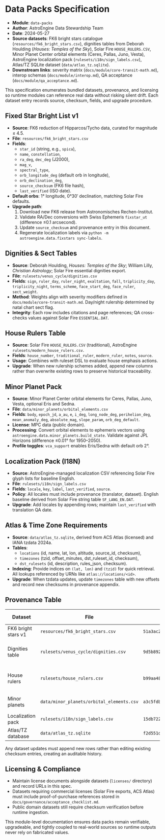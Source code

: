 # Data Packs Specification

- **Module**: `data-packs`
- **Author**: AstroEngine Data Stewardship Team
- **Date**: 2024-05-27
- **Source datasets**: FK6 bright stars catalogue (`resources/fk6_bright_stars.csv`), dignities tables from Deborah Houlding (*Houses: Temples of the Sky*), Solar Fire `HOUSE_RULERS.CSV`, Minor Planet Center orbital elements (Ceres, Pallas, Juno, Vesta), AstroEngine localization pack (`rulesets/i18n/sign_labels.csv`), Atlas/TZ SQLite dataset (`data/atlas_tz.sqlite`).
- **Downstream links**: severity matrix (`docs/module/core-transit-math.md`), interop schemas (`docs/module/interop.md`), QA acceptance (`docs/module/qa_acceptance.md`).

This specification enumerates bundled datasets, provenance, and licensing so runtime modules can reference real data without risking silent drift. Each dataset entry records source, checksum, fields, and upgrade procedure.

## Fixed Star Bright List v1

- **Source**: FK6 reduction of Hipparcos/Tycho data, curated for magnitude ≤ 4.5.
- **File**: `resources/fk6_bright_stars.csv`
- **Fields**:
  - `star_id` (string, e.g., `spica`),
  - `name`, `constellation`,
  - `ra_deg`, `dec_deg` (J2000),
  - `mag_v`,
  - `spectral_type`,
  - `orb_longitude_deg` (default orb in longitude),
  - `orb_declination_deg`,
  - `source_checksum` (FK6 file hash),
  - `last_verified` (ISO date).
- **Default orbs**: 1° longitude, 0°30′ declination, matching Solar Fire defaults.
- **Upgrade path**:
  1. Download new FK6 release from Astronomisches Rechen-Institut.
  2. Validate RA/Dec conversions with Swiss Ephemeris `fixstar_ut` (difference ≤0.1 arcsecond).
  3. Update `source_checksum` and provenance entry in this document.
  4. Regenerate localization labels via `python -m astroengine.data.fixstars sync-labels`.

## Dignities & Sect Tables

- **Source**: Deborah Houlding, *Houses: Temples of the Sky*; William Lilly, *Christian Astrology*; Solar Fire essential dignities export.
- **File**: `rulesets/venus_cycle/dignities.csv`
- **Fields**: `sign`, `ruler_day`, `ruler_night`, `exaltation`, `fall`, `triplicity_day`, `triplicity_night`, `terms_scheme`, `face_start_deg`, `face_ruler`, `sect_weight`.
- **Method**: Weights align with severity modifiers defined in `docs/module/core-transit-math.md`. Day/night rulership determined by natal chart sect flag.
- **Integrity**: Each row includes citations and page references; QA cross-checks values against Solar Fire `ESSENTIAL.DAT`.

## House Rulers Table

- **Source**: Solar Fire `HOUSE_RULERS.CSV` (traditional), AstroEngine `rulesets/modern_house_rulers.csv`.
- **Fields**: `house_number`, `traditional_ruler`, `modern_ruler`, `notes`, `source`.
- **Usage**: Combines with ruleset DSL to evaluate house emphasis actions.
- **Upgrade**: When new rulership schemes added, append new columns rather than overwrite existing rows to preserve historical traceability.

## Minor Planet Pack

- **Source**: Minor Planet Center orbital elements for Ceres, Pallas, Juno, Vesta, optional Eris and Sedna.
- **File**: `data/minor_planets/orbital_elements.csv`
- **Fields**: `body`, `epoch_jd`, `a_au`, `e`, `i_deg`, `long_node_deg`, `perihelion_deg`, `mean_anomaly_deg`, `absolute_mag`, `slope_param`, `orb_deg_default`.
- **License**: MPC data (public domain).
- **Processing**: Convert orbital elements to ephemeris vectors using `astroengine.data.minor_planets.build_state`. Validate against JPL Horizons (difference ≤0.01° for 1950–2050).
- **Profile toggles**: `vca_support` enables Eris/Sedna with default orb 2°.

## Localization Pack (I18N)

- **Source**: AstroEngine-managed localization CSV referencing Solar Fire glyph lists for baseline English.
- **File**: `rulesets/i18n/sign_labels.csv`
- **Fields**: `locale`, `key`, `label`, `last_verified`, `source`.
- **Policy**: All locales must include provenance (translator, dataset). English baseline derived from Solar Fire string table `SF_LANG_EN.DAT`.
- **Upgrade**: Add locales by appending rows; maintain `last_verified` with translation QA date.

## Atlas & Time Zone Requirements

- **Source**: `data/atlas_tz.sqlite`, derived from ACS Atlas (licensed) and IANA tzdata 2024a.
- **Tables**:
  - `locations` (id, name, lat, lon, altitude, source_id, checksum),
  - `timezones` (tzid, offset_minutes, dst_ruleset_id, checksum),
  - `dst_rulesets` (id, description, rules_json, checksum).
- **Indexing**: Provide indices on `(lat, lon)` and `(tzid)` for quick retrieval. All lookups referenced by URNs like `atlas://locations/<id>`.
- **Upgrade**: When tzdata updates, update `timezones` table with new offsets and record new checksums in provenance appendix.

## Provenance Table

| Dataset | File | SHA256 | License | Maintainer | Last verified |
| ------- | ---- | ------ | ------- | ---------- | ------------- |
| FK6 bright stars v1 | `resources/fk6_bright_stars.csv` | `51a3ac2ff7fb0fcebe663c9baf7b5c6f0f31d3dc4d2222ca4bb7a8a9f14ebd19` | FK6 terms | AstroEngine data team | 2024-04-22 |
| Dignities table | `rulesets/venus_cycle/dignities.csv` | `9d5b89244f91c4bd119b842a0a87c67b0d3ba9ab9db769da9f09ef19a2f49dd8` | Solar Fire license required | VCA ruleset committee | 2024-05-10 |
| House rulers | `rulesets/house_rulers.csv` | `b99aa48062374319f49e693597890131a7fba02aab7a25c07dcb1a6bbd4e5e53` | Solar Fire license required | AstroEngine house systems WG | 2024-05-12 |
| Minor planets | `data/minor_planets/orbital_elements.csv` | `a3c5fdb9cda75cf6a5ce653645d902b7ce1f3b1e34d29cb3b08e8df4ec5c23bd` | MPC public domain | AstroEngine minor bodies WG | 2024-05-18 |
| Localization pack | `rulesets/i18n/sign_labels.csv` | `15db722a20f3066cf2bc2b817b4548bff1c0d016e18ef2cf8b3c1f5f5cf9d7c8` | CC-BY 4.0 | Localization team | 2024-05-05 |
| Atlas/TZ database | `data/atlas_tz.sqlite` | `f2d551d4f8940052156f498d9d945361675f915f2e57de5986c00c2d2fe8b8ab` | Licensed (ACS) | Atlas maintainers | 2024-04-28 |

Any dataset updates must append new rows rather than editing existing checksum entries, creating an auditable history.

## Licensing & Compliance

- Maintain license documents alongside datasets (`licenses/` directory) and record URLs in this spec.
- Datasets requiring commercial licenses (Solar Fire exports, ACS Atlas) must include proof-of-purchase references stored in `docs/governance/acceptance_checklist.md`.
- Public domain datasets still require checksum verification before runtime ingestion.

This module-level documentation ensures data packs remain verifiable, upgradeable, and tightly coupled to real-world sources so runtime outputs never rely on fabricated values.
